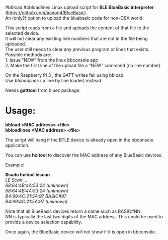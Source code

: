 #bbload
#bbloadlines
Linux upload script for <b>BLE BlueBasic interpreter</b> (https://github.com/aanon4/BlueBasic) .  
An (only?) option to upload the bluebasic code for non-OSX world.  

This script reads from a file and uploads the content of that file to the selected device.  
It will not clear any existing line numbers that are not in the file being uploaded.  
The user still needs to clear any previous program or lines that exists.  
Possible methods are:  
	1. Issue "NEW" from the linux bbconsole app  
	2. Make the first line of the upload file a "NEW" command (no line number)  
  
On the Raspberry Pi 3 , the GATT writes fail using bbload.  
Use <i>bbloadlines</i> ( a line by line loader) instead.  
  
Needs <b>gatttool</b> from bluez package.  
  
<b>Usage:  
==================  
bbload &lt;MAC address&gt; &lt;file&gt;  
bbloadlines &lt;MAC address&gt; &lt;file&gt;   
</b>
  
The script will hang if the BTLE device is already open in the bbconsole application.  

You can use <b>hcitool</b> to discover the MAC address of any BlueBasic devices.  

Example:  
  
<b>$sudo hcitool lescan</b>   
<i>LE Scan ...    
68:64:4B:4A:53:24 (unknown)    
68:64:4B:4A:53:24 (unknown)    
B4:99:4C:21:5A:97 BASIC#97    
B4:99:4C:21:5A:97 (unknown)</i> 
    
Note that all BlueBasic devices return a name such as BASIC#NN.  
NN is typically the last two digits of the MAC address.
This could be used to provide a device selection capability.  
  
Once again, the BlueBasic device will not show if it is open in bbconsole.  
